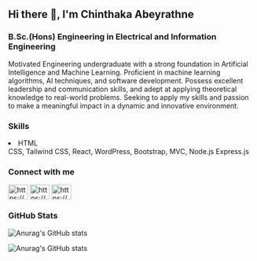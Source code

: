 ## Hi there 👋, I'm Chinthaka Abeyrathne
### B.Sc.(Hons) Engineering in Electrical and Information Engineering

Motivated Engineering undergraduate with a strong foundation in Artificial Intelligence and Machine Learning. Proficient in machine learning algorithms, AI techniques, and software development. Possess excellent leadership and communication skills, and adept at applying theoretical knowledge to real-world problems. Seeking to apply my skills and passion to make a meaningful impact in a dynamic and innovative environment.

### Skills
<li>HTML</li>
  CSS, Tailwind CSS, React,  WordPress, Bootstrap, MVC, Node.js
 Express.js 

<h3 align="left">Connect with me</h3>
<p align="left">
<a href="https://linkedin.com/in/https://www.linkedin.com/in/chinthaka-abeyrathne-5722921b7/" target="blank"><img align="center" src="https://raw.githubusercontent.com/rahuldkjain/github-profile-readme-generator/master/src/images/icons/Social/linked-in-alt.svg" alt="https://www.linkedin.com/in/chinthaka-abeyrathne-5722921b7/" height="30" width="40" /></a>
  <a href="https://instagram.com/https://www.instagram.com/___chinthaka99___/?next=%2f" target="blank"><img align="center" src="https://raw.githubusercontent.com/rahuldkjain/github-profile-readme-generator/master/src/images/icons/Social/instagram.svg" alt="https://www.instagram.com/___chinthaka99___/?next=%2f" height="30" width="40" /></a>
<a href="https://fb.com/https://www.facebook.com/chinthi99" target="blank"><img align="center" src="https://raw.githubusercontent.com/rahuldkjain/github-profile-readme-generator/master/src/images/icons/Social/facebook.svg" alt="https://www.facebook.com/chinthi99" height="30" width="40" /></a>


### GitHub Stats

![Anurag's GitHub stats](https://github-readme-stats.vercel.app/api?username=chinthaka99&show_icons=true&theme=dark)

![Anurag's GitHub stats](https://github-readme-stats.vercel.app/api?username=chinthaka99&show=reviews,discussions_started,discussions_answered,prs_merged,prs_merged_percentage&icons=true&theme=dark)








